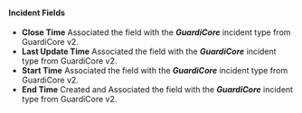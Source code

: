 #### Incident Fields
- **Close Time** Associated the field with the ***GuardiCore***  incident type from GuardiCore v2.
- **Last Update Time** Associated the field with the ***GuardiCore***  incident type from GuardiCore v2.
- **Start Time** Associated the field with the ***GuardiCore***  incident type from GuardiCore v2.
- **End Time** Created and Associated the field with the ***GuardiCore***  incident type from GuardiCore v2.